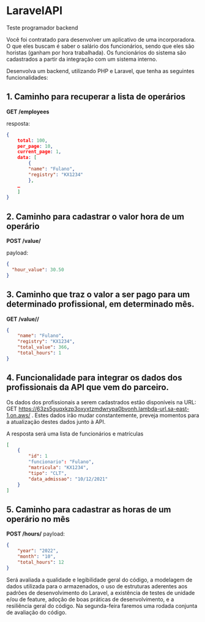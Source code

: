 # LaravelAPI

Teste programador backend

Você foi contratado para desenvolver um aplicativo de uma incorporadora. O que eles buscam é saber o salário dos funcionários, sendo que eles são horistas (ganham por hora trabalhada). Os funcionários do sistema são cadastrados a partir da integração com um sistema interno.

Desenvolva um backend, utilizando PHP e Laravel, que tenha as seguintes funcionalidades:

## 1. Caminho para recuperar a lista de operários

**GET /employees**

resposta:
~~~json
{
    total: 100,
    per_page: 10,
    current_page: 1,
    data: [
        {
        "name": "Fulano",
        "registry": "KX1234"
        },
    …
    ]
}
~~~

## 2. Caminho para cadastrar o valor hora de um operário

**POST /value/<MATRICULA>**

payload:
~~~json
{
  "hour_value": 30.50
}
~~~
## 3. Caminho que traz o valor a ser pago para um determinado profissional, em determinado mês.

**GET /value/<matricula>/<mes>**
~~~json
{
    "name": "Fulano",
    "registry": "KX1234",
    "total_value": 366,
    "total_hours": 1
}
~~~

## 4. Funcionalidade para integrar os dados dos profissionais da API que vem do parceiro.

Os dados dos profissionais a serem cadastrados estão disponíveis na URL: GET https://63zs5guqxkzp3oxyxtzmdwrypa0bvonh.lambda-url.sa-east-1.on.aws/ . Estes dados irão mudar constantemente, preveja momentos para a atualização destes dados junto à API.

A resposta será uma lista de funcionários e matrículas

~~~json
[
    {
        "id": 1
        "funcionario": "Fulano",
        "matricula": "KX1234",
        "tipo": "CLT",
        "data_admissao": "10/12/2021"
    }
]
~~~

## 5. Caminho para cadastrar as horas de um operário no mês

**POST /hours/<MATRICULA>**
payload:
~~~json
{
    "year": "2022",
    "month": "10",
    "total_hours": 12
}
~~~

Será avaliada a qualidade e legibilidade geral do código, a modelagem de dados utilizada para o armazenados, o uso de estruturas aderentes aos padrões de desenvolvimento do Laravel, a existência de testes de unidade e/ou de feature, adoção de boas práticas de desenvolvimento, e a resiliência geral do código.
Na segunda-feira faremos uma rodada conjunta de avaliação do código.